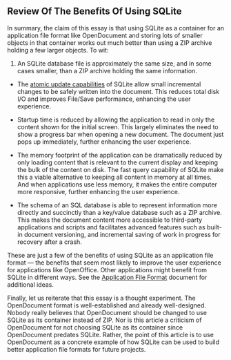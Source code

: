 ## Review Of The Benefits Of Using SQLite



In summary,
the claim of this essay is that using SQLite as a container for an application
file format like OpenDocument
and storing lots of smaller objects in that container
works out much better than using a ZIP archive holding a few larger objects.
To wit:

1. An SQLite database file is approximately the same size, and in some cases
smaller, than a ZIP archive holding the same information.

- The [atomic update capabilities](atomiccommit.html)
of SQLite allow small incremental changes
to be safely written into the document. This reduces total disk I/O
and improves File/Save performance, enhancing the user experience.

- Startup time is reduced by allowing the application to read in only the
content shown for the initial screen. This largely eliminates the
need to show a progress bar when opening a new document. The document
just pops up immediately, further enhancing the user experience.

- The memory footprint of the application can be dramatically reduced by
only loading content that is relevant to the current display and keeping
the bulk of the content on disk. The fast query capability of SQLite
make this a viable alternative to keeping all content in memory at all times.
And when applications use less memory, it makes the entire computer more
responsive, further enhancing the user experience.

- The schema of an SQL database is able to represent information more directly
and succinctly than a key/value database such as a ZIP archive. This makes
the document content more accessible to third\-party applications and scripts
and facilitates advanced features such as built\-in document versioning, and
incremental saving of work in progress for recovery after a crash.



These are just a few of the benefits of using SQLite as an application file
format — the benefits that seem most likely to improve the user
experience for applications like OpenOffice. Other applications might
benefit from SQLite in different ways. See the [Application File Format](appfileformat.html)
document for additional ideas.


Finally, let us reiterate that this essay is a thought experiment.
The OpenDocument format is well\-established and already well\-designed.
Nobody really believes that OpenDocument should be changed to use SQLite
as its container instead of ZIP. Nor is this article a criticism of
OpenDocument for not choosing SQLite as its container since OpenDocument
predates SQLite. Rather, the point of this article is to use OpenDocument
as a concrete example of how SQLite can be used to build better 
application file formats for future projects.


















































































